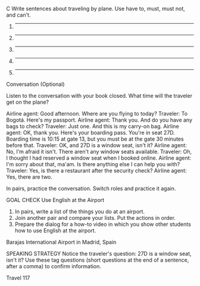 C Write sentences about traveling by plane. Use have to, must, must not, and can't.

1. ___________________________________________
2. ___________________________________________
3. ___________________________________________
4. ___________________________________________
5. ___________________________________________

Conversation (Optional)

Listen to the conversation with your book closed. What time will the traveler get on the plane?

Airline agent: Good afternoon. Where are you flying to today?
Traveler: To Bogotá. Here's my passport.
Airline agent: Thank you. And do you have any bags to check?
Traveler: Just one. And this is my carry-on bag.
Airline agent: OK, thank you. Here's your boarding pass. You're in seat 27D. Boarding time is 10:15 at gate 13, but you must be at the gate 30 minutes before that.
Traveler: OK, and 27D is a window seat, isn't it?
Airline agent: No, I'm afraid it isn't. There aren't any window seats available.
Traveler: Oh, I thought I had reserved a window seat when I booked online.
Airline agent: I'm sorry about that, ma'am. Is there anything else I can help you with?
Traveler: Yes, is there a restaurant after the security check?
Airline agent: Yes, there are two.

In pairs, practice the conversation. Switch roles and practice it again.

GOAL CHECK Use English at the Airport

1. In pairs, write a list of the things you do at an airport.
2. Join another pair and compare your lists. Put the actions in order.
3. Prepare the dialog for a how-to video in which you show other students how to use English at the airport.

Barajas International Airport in Madrid, Spain

SPEAKING STRATEGY
Notice the traveler's question: 27D is a window seat, isn't it? Use these tag questions (short questions at the end of a sentence, after a comma) to confirm information.

Travel 117
